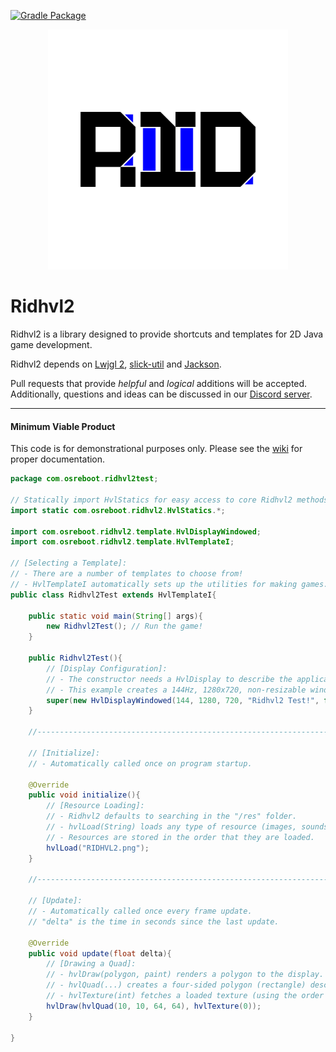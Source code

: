 [![Gradle Package](https://github.com/osreboot/Ridhvl2/actions/workflows/gradle-publish.yml/badge.svg)](https://github.com/osreboot/Ridhvl2/actions/workflows/gradle-publish.yml)

<p align="center">
  <img src="https://github.com/osreboot/Ridhvl2-Wiki-Resources/blob/master/RIDHVL2.png" width="384" height="384" alt="Ridhvl2">
</p>

# Ridhvl2
Ridhvl2 is a library designed to provide shortcuts and templates for 2D Java game development.

Ridhvl2 depends on [Lwjgl 2](http://legacy.lwjgl.org/), [slick-util](http://slick.ninjacave.com/) and [Jackson](https://github.com/FasterXML/jackson).

Pull requests that provide *helpful* and *logical* additions will be accepted. Additionally, questions and ideas can be discussed in our [Discord server](https://discord.gg/E8GTCNH).

---

#### Minimum Viable Product

This code is for demonstrational purposes only. Please see the [wiki](https://github.com/osreboot/Ridhvl2/wiki) for proper documentation.

```java
package com.osreboot.ridhvl2test;

// Statically import HvlStatics for easy access to core Ridhvl2 methods
import static com.osreboot.ridhvl2.HvlStatics.*;

import com.osreboot.ridhvl2.template.HvlDisplayWindowed;
import com.osreboot.ridhvl2.template.HvlTemplateI;

// [Selecting a Template]:
// - There are a number of templates to choose from!
// - HvlTemplateI automatically sets up the utilities for making games.
public class Ridhvl2Test extends HvlTemplateI{

    public static void main(String[] args){
        new Ridhvl2Test(); // Run the game!
    }

    public Ridhvl2Test(){
        // [Display Configuration]:
        // - The constructor needs a HvlDisplay to describe the application window.
        // - This example creates a 144Hz, 1280x720, non-resizable window titled "Ridhvl2 Test!".
        super(new HvlDisplayWindowed(144, 1280, 720, "Ridhvl2 Test!", false));
    }
  
    //---------------------------------------------------------------------//
  
    // [Initialize]: 
    // - Automatically called once on program startup.
    
    @Override
    public void initialize(){
        // [Resource Loading]:
        // - Ridhvl2 defaults to searching in the "/res" folder. 
        // - hvlLoad(String) loads any type of resource (images, sounds, etc.).
        // - Resources are stored in the order that they are loaded.
        hvlLoad("RIDHVL2.png");
    }

    //---------------------------------------------------------------------//

    // [Update]:
    // - Automatically called once every frame update.
    // "delta" is the time in seconds since the last update.
    
    @Override
    public void update(float delta){
        // [Drawing a Quad]:
        // - hvlDraw(polygon, paint) renders a polygon to the display.
        // - hvlQuad(...) creates a four-sided polygon (rectangle) described by screen coordinates.
        // - hvlTexture(int) fetches a loaded texture (using the order in which it was loaded).
        hvlDraw(hvlQuad(10, 10, 64, 64), hvlTexture(0));
    }

}
```
